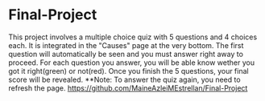 # Final-Project
This project involves a multiple choice quiz with 5 questions and 4 choices each. It is integrated in the "Causes" page at the very bottom. The first question will automatically be seen and you must answer right away to proceed. For each question you answer, you will be able know wether you got it right(green) or not(red). Once you finish the 5 questions, your final score will be revealed. 
**Note: To answer the quiz again, you need to refresh the page.
https://github.com/MaineAzleiMEstrellan/Final-Project
